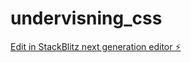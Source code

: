 # undervisning_css

[Edit in StackBlitz next generation editor ⚡️](https://stackblitz.com/~/github.com/Benedictekoder/undervisning_css)